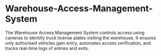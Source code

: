 # Warehouse-Access-Management-System
The Warehouse Access Management System controls access using cameras to identify truck license plates visiting the warehouse. It ensures only authorised vehicles gain entry, automates access verification, and tracks real-time logs of entries and exits.
